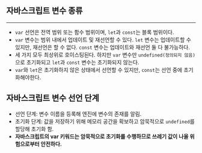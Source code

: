 ## 자바스크립트 변수 종류

---

- `var` 선언은 전역 범위 또는 함수 범위이며, `let`과 `const`는 블록 범위이다.
- `var` 변수는 범위 내에서 업데이트 및 재선언할 수 있다. `let` 변수는 업데이트할 수 있지만, 재선언은 할 수 없다. `const` 변수는 업데이트와 재선언 둘 다 불가능하다.
- 세 가지 모두 최상위로 호이스팅된다. 하지만 `var` 변수만 `undefined(정의되지 않음)`으로 초기화되고 `let`과 `const` 변수는 초기화되지 않는다.
- `var`와 `let`은 초기화하지 않은 상태에서 선언할 수 있지만, `const`는 선언 중에 초기화해야한다.

## 자바스크립트 변수 선언 단계

- 선언 단계: 변수 이름을 등록해 엔진에 변수의 존재를 알림.
- 초기화 단계: 값을 저장하기 위해 메모리 공간을 확보하고 암묵적으로 `undefined`를 할당해 초기화 함.
- **자바스크립트의 var 키워드는 암묵적으로 초기화를 수행하므로 쓰레기 값이 나올 위험으로부터 안전하다.**

